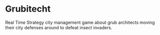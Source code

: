 # Grubitecht
Real Time Strategy city management game about grub architects moving their city defenses around to defeat insect invaders.
